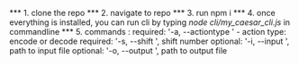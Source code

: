 *** 1. clone the repo
*** 2. navigate to repo
*** 3. run npm i
*** 4. once everything is installed, you can run cli by typing *node cli/my_caesar_cli.js* in commandline
*** 5. commands : 
    required:  '-a, --actiontype <type>'  - action type: encode or decode
    required: '-s, --shift <type>', shift number
    optional: '-i, --input <type>', path to input file
    optional: '-o, --output <type>', path to output file
